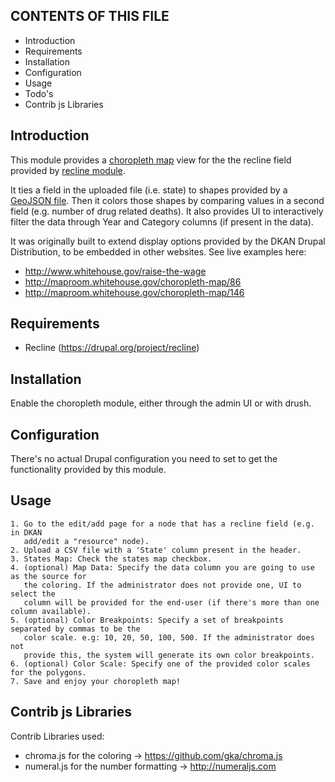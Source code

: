 CONTENTS OF THIS FILE
---------------------
 * Introduction
 * Requirements
 * Installation
 * Configuration
 * Usage
 * Todo's
 * Contrib js Libraries


Introduction
------------

This module provides a [choropleth map](http://en.wikipedia.org/wiki/Choropleth_map)
view for the the recline field provided by [recline module](http://drupal.org/project/recline).

It ties a field in the uploaded file (i.e. state) to shapes provided by a
[GeoJSON file](http://en.wikipedia.org/wiki/GeoJSON#Example). Then it colors
those shapes by comparing values in a second field (e.g. number of drug related
deaths). It also provides UI to interactively filter the data through Year and
Category columns (if present in the data).

It was originally built to extend display options provided by the DKAN Drupal
Distribution, to be embedded in other websites. See live examples here:

 - http://www.whitehouse.gov/raise-the-wage
 - http://maproom.whitehouse.gov/choropleth-map/86
 - http://maproom.whitehouse.gov/choropleth-map/146


Requirements
------------

 * Recline (https://drupal.org/project/recline)


Installation
------------

Enable the choropleth module, either through the admin UI or with drush.


Configuration
-------------

There's no actual Drupal configuration you need to set to get the
functionality provided by this module.


Usage
-----

    1. Go to the edit/add page for a node that has a recline field (e.g. in DKAN
       add/edit a "resource" node).
    2. Upload a CSV file with a 'State' column present in the header.
    3. States Map: Check the states map checkbox.
    4. (optional) Map Data: Specify the data column you are going to use as the source for
       the coloring. If the administrator does not provide one, UI to select the
       column will be provided for the end-user (if there's more than one column available).
    5. (optional) Color Breakpoints: Specify a set of breakpoints separated by commas to be the
       color scale. e.g: 10, 20, 50, 100, 500. If the administrator does not
       provide this, the system will generate its own color breakpoints.
    6. (optional) Color Scale: Specify one of the provided color scales for the polygons.
    7. Save and enjoy your choropleth map!


Contrib js Libraries
--------------------

Contrib Libraries used:

 * chroma.js for the coloring -> https://github.com/gka/chroma.js
 * numeral.js for the number formatting -> http://numeraljs.com

